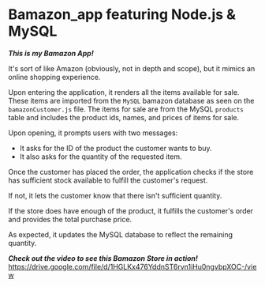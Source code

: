 # Bamazon_app featuring Node.js & MySQL

***This is my Bamazon App!*** 

It's sort of like Amazon (obviously, not in depth and scope), but it mimics an online shopping experience.  

Upon entering the application, it renders all the items available for sale. These items are imported from the ```MySQL``` bamazon database as seen on the ```bamazonCustomer.js``` file.  The items for sale are from the MySQL ```products``` table and includes the product ids, names, and prices of items for sale.

Upon opening, it prompts users with two messages:
- It asks for the ID of the product the customer wants to buy.
- It also asks for the quantity of the requested item.

Once the customer has placed the order, the application checks if the store has sufficient stock available to fulfill the customer's request.

If not, it lets the customer know that there isn't sufficient quantity.

If the store does have enough of the product, it fulfills the customer's order and provides the total purchase price.

As expected, it updates the MySQL database to reflect the remaining quantity.


***Check out the video to see this Bamazon Store in action!***
https://drive.google.com/file/d/1HGLKx476YddnST6rvn1iHu0ngvbpXOC-/view
